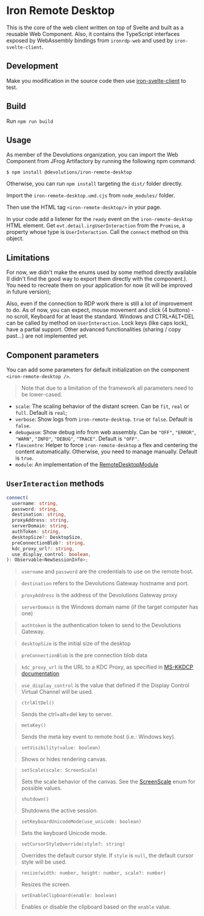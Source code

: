 # Iron Remote Desktop

This is the core of the web client written on top of Svelte and built as a reusable Web Component.
Also, it contains the TypeScript interfaces exposed by WebAssembly bindings from `ironrdp-web` and used by `iron-svelte-client`.

## Development

Make you modification in the source code then use [iron-svelte-client](../iron-svelte-client) to test.

## Build

Run `npm run build`

## Usage

As member of the Devolutions organization, you can import the Web Component from JFrog Artifactory by running the following npm command:

```shell
$ npm install @devolutions/iron-remote-desktop
```

Otherwise, you can run `npm install` targeting the `dist/` folder directly.

Import the `iron-remote-desktop.umd.cjs` from `node_modules/` folder.

Then use the HTML tag `<iron-remote-desktop/>` in your page.

In your code add a listener for the `ready` event on the `iron-remote-desktop` HTML element.
Get `evt.detail.irgUserInteraction` from the `Promise`, a property whose type is `UserInteraction`.
Call the `connect` method on this object.

## Limitations

For now, we didn't make the enums used by some method directly available (I didn't find the good way to export them directly with the component.).
You need to recreate them on your application for now (it will be improved in future version);

Also, even if the connection to RDP work there is still a lot of improvement to do.
As of now, you can expect, mouse movement and click (4 buttons) - no scroll, Keyboard for at least the standard.
Windows and CTRL+ALT+DEL can be called by method on `UserInteraction`.
Lock keys (like caps lock), have a partial support.
Other advanced functionalities (sharing / copy past...) are not implemented yet.

## Component parameters

You can add some parameters for default initialization on the component `<iron-remote-desktop />`.

> Note that due to a limitation of the framework all parameters need to be lower-cased.

- `scale`: The scaling behavior of the distant screen. Can be `fit`, `real` or `full`. Default is `real`;
- `verbose`: Show logs from `iron-remote-desktop`. `true` or `false`. Default is `false`.
- `debugwasm`: Show debug info from web assembly. Can be `"OFF"`, `"ERROR"`, `"WARN"`, `"INFO"`, `"DEBUG"`, `"TRACE"`. Default is `"OFF"`.
- `flexcentre`: Helper to force `iron-remote-desktop` a flex and centering the content automatically. Otherwise, you need to manage manually. Default is `true`.
- `module`: An implementation of the [RemoteDesktopModule](./src/interfaces/RemoteDesktopModule.ts)

## `UserInteraction` methods

```ts
connect(
  username: string,
  password: string,
  destination: string,
  proxyAddress: string,
  serverDomain: string,
  authToken: string,
  desktopSize?: DesktopSize,
  preConnectionBlob?: string,
  kdc_proxy_url?: string,
  use_display_control: boolean,
): Observable<NewSessionInfo>;
```

> `username` and `password` are the credentials to use on the remote host.

> `destination` refers to the Devolutions Gateway hostname and port.

> `proxyAddress` is the address of the Devolutions Gateway proxy

> `serverDomain` is the Windows domain name (if the target computer has one)

> `authtoken` is the authentication token to send to the Devolutions Gateway.

> `desktopSize` is the initial size of the desktop

> `preConnectionBlob` is the pre connection blob data

> `kdc_proxy_url` is the URL to a KDC Proxy, as specified in [MS-KKDCP documentation](https://learn.microsoft.com/en-us/openspecs/windows_protocols/ms-kkdcp/5bcebb8d-b747-4ee5-9453-428aec1c5c38)

> `use_display_control` is the value that defined if the Display Control Virtual Channel will be used.

> `ctrlAltDel()`
>
> Sends the ctrl+alt+del key to server.

> `metaKey()`
>
> Sends the meta key event to remote host (i.e.: Windows key).

> `setVisibility(value: boolean)`
>
> Shows or hides rendering canvas.

> `setScale(scale: ScreenScale)`
>
> Sets the scale behavior of the canvas.
> See the [ScreenScale](./src/enums/ScreenScale.ts) enum for possible values.

> `shutdown()`
>
> Shutdowns the active session.

> `setKeyboardUnicodeMode(use_unicode: boolean)`
>
> Sets the keyboard Unicode mode.

> `setCursorStyleOverride(style?: string)`
>
> Overrides the default cursor style. If `style` is `null`, the default cursor style will be used.

> `resize(width: number, height: number, scale?: number)`
>
> Resizes the screen.

> `setEnableClipboard(enable: boolean)`
>
> Enables or disable the clipboard based on the `enable` value.
